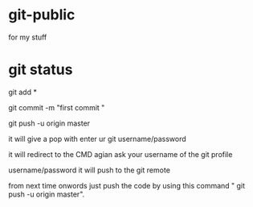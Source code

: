 # git-public
 for my stuff
# git status 
   
git add *

git commit -m "first commit "

git push -u origin master

   it will give a  pop with  enter ur git username/password
    
   it will redirect to the  CMD  agian ask your username of the git profile 
   
   username/password it will push to the git remote 
   
  from next time onwords just push the code by using this   command " git push -u origin master".
